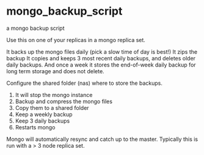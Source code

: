 mongo_backup_script
===================

a mongo backup script


Use this on one of your replicas in a mongo replica set.

It backs up the mongo files daily (pick a slow time of day is best!)
It zips the backup
It copies and keeps 3 most recent daily backups, and deletes older daily backups.
And once a week it stores the end-of-week daily  backup for long term storage and does not delete.

Configure the shared folder (nas) where to store the backups.

1. It will stop the mongo instance
2. Backup and compress the mongo files
3. Copy them to a shared folder
4. Keep a weekly backup
5. Keep 3 daily backups
6. Restarts mongo

Mongo will automatically resync and catch up to the master. 
Typically this is run with a > 3 node replica set.



